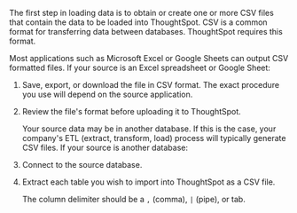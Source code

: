 The first step in loading data is to obtain or create one or more CSV files that contain the data to be loaded into ThoughtSpot.
CSV is a common format for transferring data between databases. ThoughtSpot requires this format.  

Most applications such as Microsoft Excel or Google Sheets can output CSV formatted files. If your source is an Excel spreadsheet or Google Sheet:

1. Save, export, or download the file in CSV format.
   The exact procedure you use will depend on the source application.
2. Review the file's format before uploading it to ThoughtSpot.

    Your source data may be in another database. If this is the case, your company's ETL (extract, transform, load) process will typically generate CSV files. If your source is another database:

3. Connect to the source database.
4. Extract each table you wish to import into ThoughtSpot as a CSV file.

   The column delimiter should be a `,` (comma), `|` (pipe), or tab.
